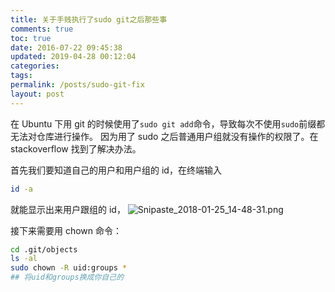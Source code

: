 ```yaml
---
title: 关于手贱执行了sudo git之后那些事
comments: true
toc: true
date: 2016-07-22 09:45:38
updated: 2019-04-28 00:12:04
categories:
tags:
permalink: /posts/sudo-git-fix
layout: post
---
```


在 Ubuntu 下用 git 的时候使用了`sudo git add`命令，导致每次不使用`sudo`前缀都无法对仓库进行操作。
因为用了 sudo 之后普通用户组就没有操作的权限了。在 stackoverflow 找到了解决办法。

 <!-- more -->

首先我们要知道自己的用户和用户组的 id，在终端输入

```bash
id -a
```

就能显示出来用户跟组的 id，
![Snipaste_2018-01-25_14-48-31.png](https://i.loli.net/2018/01/25/5a697dd25ebc3.png)


接下来需要用 chown 命令：

```bash
cd .git/objects
ls -al
sudo chown -R uid:groups *
## 将uid和groups换成你自己的
```
